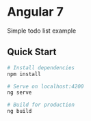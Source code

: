 # Angular 7

Simple todo list example

## Quick Start

```bash
# Install dependencies
npm install

# Serve on localhost:4200
ng serve

# Build for production
ng build
```
